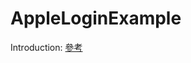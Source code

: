 # AppleLoginExample

Introduction: [參考](https://medium.com/@z9915422/implementing-login-with-sign-in-with-apple-8a1263ee05cf)

